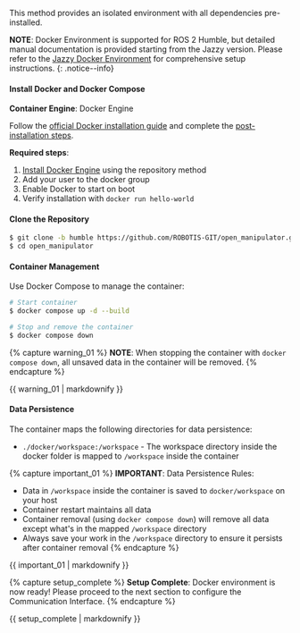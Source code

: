 This method provides an isolated environment with all dependencies pre-installed.

**NOTE**: Docker Environment is supported for ROS 2 Humble, but detailed manual documentation is provided starting from the Jazzy version. Please refer to the [Jazzy Docker Environment](/docs/en/platform/openmanipulator_x/quick_start_guide/#docker-environment) for comprehensive setup instructions.
{: .notice--info}

#### Install Docker and Docker Compose

**Container Engine**: Docker Engine

Follow the [official Docker installation guide](https://docs.docker.com/engine/install/ubuntu/) and complete the [post-installation steps](https://docs.docker.com/engine/install/linux-postinstall/).

**Required steps**:
1. [Install Docker Engine](https://docs.docker.com/engine/install/ubuntu/) using the repository method
2. Add your user to the docker group
3. Enable Docker to start on boot
4. Verify installation with `docker run hello-world`

#### Clone the Repository
```bash
$ git clone -b humble https://github.com/ROBOTIS-GIT/open_manipulator.git
$ cd open_manipulator
```

#### Container Management
Use Docker Compose to manage the container:

```bash
# Start container
$ docker compose up -d --build

# Stop and remove the container
$ docker compose down
```

{% capture warning_01 %}
**NOTE**: When stopping the container with `docker compose down`, all unsaved data in the container will be removed.
{% endcapture %}
<div class="notice--warning">{{ warning_01 | markdownify }}</div>

#### Data Persistence
The container maps the following directories for data persistence:

- `./docker/workspace:/workspace` - The workspace directory inside the docker folder is mapped to `/workspace` inside the container

{% capture important_01 %}
**IMPORTANT**: Data Persistence Rules:

- Data in `/workspace` inside the container is saved to `docker/workspace` on your host
- Container restart maintains all data
- Container removal (using `docker compose down`) will remove all data except what's in the mapped `/workspace` directory
- Always save your work in the `/workspace` directory to ensure it persists after container removal
{% endcapture %}
<div class="notice--danger">{{ important_01 | markdownify }}</div>

{% capture setup_complete %}
**Setup Complete**: Docker environment is now ready! Please proceed to the next section to configure the Communication Interface.
{% endcapture %}
<div class="notice--success">{{ setup_complete | markdownify }}</div> 